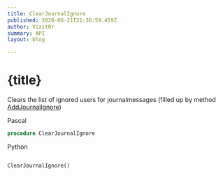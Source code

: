 ```yaml
---
title: ClearJournalIgnore
published: 2020-06-21T21:36:59.459Z
author: Vizit0r
summary: API
layout: blog

---
```


# {title}

Clears the list of ignored users for journalmessages (filled up by method [AddJournalIgnore](Api/AddJournalIgnore))


Pascal

```pascal
procedure ClearJournalIgnore
```



Python
```python

ClearJournalIgnore()
```